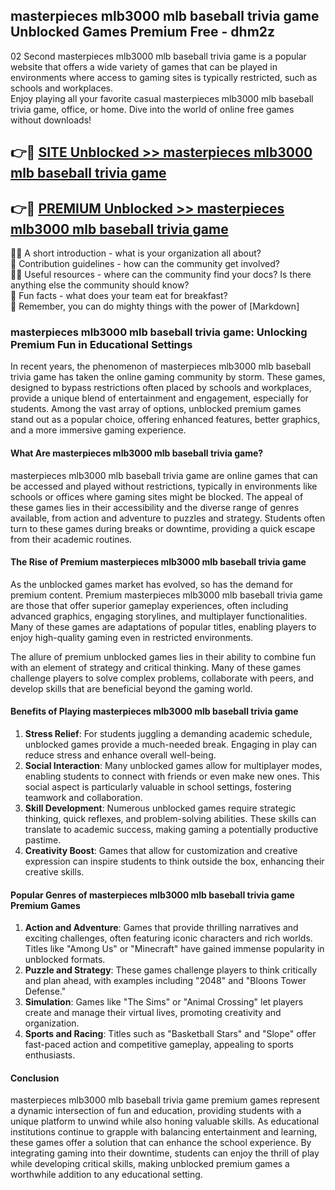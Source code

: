 ## masterpieces mlb3000  mlb baseball trivia game Unblocked Games Premium Free - dhm2z

02 Second masterpieces mlb3000  mlb baseball trivia game is a popular website that offers a wide variety of games that can be played in environments where access to gaming sites is typically restricted, such as schools and workplaces.  
Enjoy playing all your favorite casual masterpieces mlb3000  mlb baseball trivia game, office, or home. Dive into the world of online free games without downloads!

## 👉🔴 [SITE Unblocked >> masterpieces mlb3000  mlb baseball trivia game](http://freeplayer.one?title=masterpieces_mlb3000__mlb_baseball_trivia_game&ref=13D)

## 👉🔴 [PREMIUM Unblocked >> masterpieces mlb3000  mlb baseball trivia game](http://freeplayer.one?title=masterpieces_mlb3000__mlb_baseball_trivia_game&ref=13D)

🙋‍♀️ A short introduction - what is your organization all about?  
🌈 Contribution guidelines - how can the community get involved?  
👩‍💻 Useful resources - where can the community find your docs? Is there anything else the community should know?  
🍿 Fun facts - what does your team eat for breakfast?  
🧙 Remember, you can do mighty things with the power of [Markdown]

### masterpieces mlb3000  mlb baseball trivia game: Unlocking Premium Fun in Educational Settings

In recent years, the phenomenon of masterpieces mlb3000  mlb baseball trivia game has taken the online gaming community by storm. These games, designed to bypass restrictions often placed by schools and workplaces, provide a unique blend of entertainment and engagement, especially for students. Among the vast array of options, unblocked premium games stand out as a popular choice, offering enhanced features, better graphics, and a more immersive gaming experience.

#### What Are masterpieces mlb3000  mlb baseball trivia game?

masterpieces mlb3000  mlb baseball trivia game are online games that can be accessed and played without restrictions, typically in environments like schools or offices where gaming sites might be blocked. The appeal of these games lies in their accessibility and the diverse range of genres available, from action and adventure to puzzles and strategy. Students often turn to these games during breaks or downtime, providing a quick escape from their academic routines.

#### The Rise of Premium masterpieces mlb3000  mlb baseball trivia game

As the unblocked games market has evolved, so has the demand for premium content. Premium masterpieces mlb3000  mlb baseball trivia game are those that offer superior gameplay experiences, often including advanced graphics, engaging storylines, and multiplayer functionalities. Many of these games are adaptations of popular titles, enabling players to enjoy high-quality gaming even in restricted environments.

The allure of premium unblocked games lies in their ability to combine fun with an element of strategy and critical thinking. Many of these games challenge players to solve complex problems, collaborate with peers, and develop skills that are beneficial beyond the gaming world.

#### Benefits of Playing masterpieces mlb3000  mlb baseball trivia game

1.  **Stress Relief**: For students juggling a demanding academic schedule, unblocked games provide a much-needed break. Engaging in play can reduce stress and enhance overall well-being.
2.  **Social Interaction**: Many unblocked games allow for multiplayer modes, enabling students to connect with friends or even make new ones. This social aspect is particularly valuable in school settings, fostering teamwork and collaboration.
3.  **Skill Development**: Numerous unblocked games require strategic thinking, quick reflexes, and problem-solving abilities. These skills can translate to academic success, making gaming a potentially productive pastime.
4.  **Creativity Boost**: Games that allow for customization and creative expression can inspire students to think outside the box, enhancing their creative skills.

#### Popular Genres of masterpieces mlb3000  mlb baseball trivia game Premium Games

1.  **Action and Adventure**: Games that provide thrilling narratives and exciting challenges, often featuring iconic characters and rich worlds. Titles like "Among Us" or "Minecraft" have gained immense popularity in unblocked formats.
2.  **Puzzle and Strategy**: These games challenge players to think critically and plan ahead, with examples including "2048" and "Bloons Tower Defense."
3.  **Simulation**: Games like "The Sims" or "Animal Crossing" let players create and manage their virtual lives, promoting creativity and organization.
4.  **Sports and Racing**: Titles such as "Basketball Stars" and "Slope" offer fast-paced action and competitive gameplay, appealing to sports enthusiasts.

#### Conclusion

masterpieces mlb3000  mlb baseball trivia game premium games represent a dynamic intersection of fun and education, providing students with a unique platform to unwind while also honing valuable skills. As educational institutions continue to grapple with balancing entertainment and learning, these games offer a solution that can enhance the school experience. By integrating gaming into their downtime, students can enjoy the thrill of play while developing critical skills, making unblocked premium games a worthwhile addition to any educational setting.